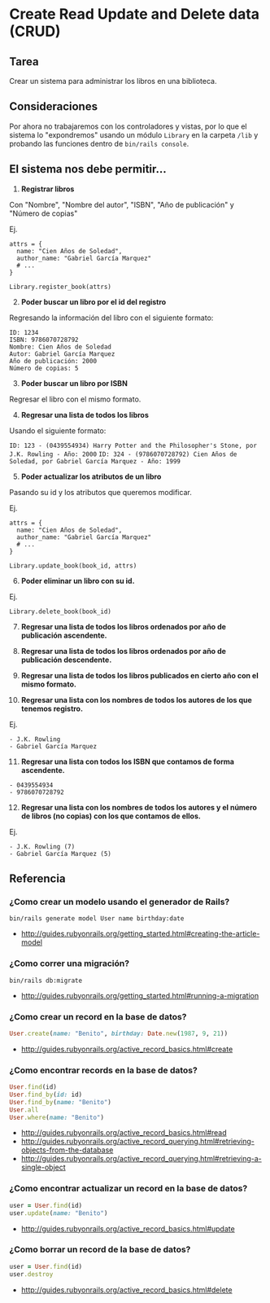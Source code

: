 # Create Read Update and Delete data (CRUD)

## Tarea

Crear un sistema para administrar los libros en una biblioteca.

## Consideraciones

Por ahora no trabajaremos con los controladores y vistas, por lo que el
sistema lo "expondremos" usando un módulo `Library` en la carpeta `/lib`
y probando las funciones dentro de `bin/rails console`.


## El sistema nos debe permitir...


1. **Registrar libros**

Con "Nombre", "Nombre del autor", "ISBN", "Año de publicación" y "Número de copias"

Ej.

```
attrs = {
  name: "Cien Años de Soledad",
  author_name: "Gabriel García Marquez"
  # ...
}

Library.register_book(attrs)
```

2. **Poder buscar un libro por el id del registro**

Regresando la información del libro con el siguiente formato:

```console
ID: 1234
ISBN: 9786070728792
Nombre: Cien Años de Soledad
Autor: Gabriel García Marquez
Año de publicación: 2000
Número de copias: 5
```

3. **Poder buscar un libro por ISBN**

Regresar el libro con el mismo formato.

4. **Regresar una lista de todos los libros**

Usando el siguiente formato:

`ID: 123 - (0439554934) Harry Potter and the Philosopher's Stone, por J.K. Rowling - Año: 2000`
`ID: 324 - (9786070728792) Cien Años de Soledad, por Gabriel García Marquez - Año: 1999`

5. **Poder actualizar los atributos de un libro**

Pasando su id y los atributos que queremos modificar.

Ej.

```
attrs = {
  name: "Cien Años de Soledad",
  author_name: "Gabriel García Marquez"
  # ...
}

Library.update_book(book_id, attrs)
```

6. **Poder eliminar un libro con su id.**

Ej.

```
Library.delete_book(book_id)
```

7. **Regresar una lista de todos los libros ordenados por año de publicación ascendente.**

8. **Regresar una lista de todos los libros ordenados por año de publicación descendente.**

9. **Regresar una lista de todos los libros publicados en cierto año con el mismo formato.**

10. **Regresar una lista con los nombres de todos los autores de los que tenemos registro.**

Ej.

```console
- J.K. Rowling
- Gabriel García Marquez
```

11. **Regresar una lista con todos los ISBN que contamos de forma ascendente.**

```console
- 0439554934
- 9786070728792
```

12. **Regresar una lista con los nombres de todos los autores y el número de libros (no copias) con los que contamos de ellos.**

Ej.

```console
- J.K. Rowling (7)
- Gabriel García Marquez (5)
```

## Referencia

### ¿Como crear un modelo usando el generador de Rails?

`bin/rails generate model User name birthday:date`

* http://guides.rubyonrails.org/getting_started.html#creating-the-article-model

### ¿Como correr una migración?

`bin/rails db:migrate`

* http://guides.rubyonrails.org/getting_started.html#running-a-migration

### ¿Como crear un record en la base de datos?

```ruby
User.create(name: "Benito", birthday: Date.new(1987, 9, 21))
```

* http://guides.rubyonrails.org/active_record_basics.html#create

### ¿Como encontrar records en la base de datos?

```ruby
User.find(id)
User.find_by(id: id)
User.find_by(name: "Benito")
User.all
User.where(name: "Benito")
```

* http://guides.rubyonrails.org/active_record_basics.html#read
* http://guides.rubyonrails.org/active_record_querying.html#retrieving-objects-from-the-database
* http://guides.rubyonrails.org/active_record_querying.html#retrieving-a-single-object

### ¿Como encontrar actualizar un record en la base de datos?

```ruby
user = User.find(id)
user.update(name: "Benito")
```

* http://guides.rubyonrails.org/active_record_basics.html#update

### ¿Como borrar un record de la base de datos?

```ruby
user = User.find(id)
user.destroy
```

* http://guides.rubyonrails.org/active_record_basics.html#delete
